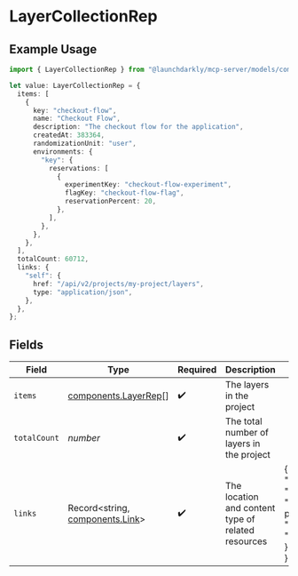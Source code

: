 # LayerCollectionRep

## Example Usage

```typescript
import { LayerCollectionRep } from "@launchdarkly/mcp-server/models/components";

let value: LayerCollectionRep = {
  items: [
    {
      key: "checkout-flow",
      name: "Checkout Flow",
      description: "The checkout flow for the application",
      createdAt: 383364,
      randomizationUnit: "user",
      environments: {
        "key": {
          reservations: [
            {
              experimentKey: "checkout-flow-experiment",
              flagKey: "checkout-flow-flag",
              reservationPercent: 20,
            },
          ],
        },
      },
    },
  ],
  totalCount: 60712,
  links: {
    "self": {
      href: "/api/v2/projects/my-project/layers",
      type: "application/json",
    },
  },
};
```

## Fields

| Field                                                                                    | Type                                                                                     | Required                                                                                 | Description                                                                              | Example                                                                                  |
| ---------------------------------------------------------------------------------------- | ---------------------------------------------------------------------------------------- | ---------------------------------------------------------------------------------------- | ---------------------------------------------------------------------------------------- | ---------------------------------------------------------------------------------------- |
| `items`                                                                                  | [components.LayerRep](../../models/components/layerrep.md)[]                             | :heavy_check_mark:                                                                       | The layers in the project                                                                |                                                                                          |
| `totalCount`                                                                             | *number*                                                                                 | :heavy_check_mark:                                                                       | The total number of layers in the project                                                |                                                                                          |
| `links`                                                                                  | Record<string, [components.Link](../../models/components/link.md)>                       | :heavy_check_mark:                                                                       | The location and content type of related resources                                       | {<br/>"self": {<br/>"href": "/api/v2/projects/my-project/layers",<br/>"type": "application/json"<br/>}<br/>} |